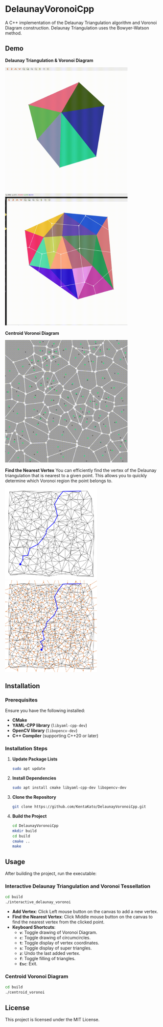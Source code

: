 # DelaunayVoronoiCpp

A C++ implementation of the Delaunay Triangulation algorithm and Voronoi Diagram construction. Delaunay Triangulation uses the Bowyer-Watson method.

## Demo

**Delaunay Triangulation & Voronoi Diagram**

<p float="left">
  <img src=".readme/delaunay.gif" width="400" alt="Delaunay Triangulation Demo"/>
  <img src=".readme/voronoi.gif" width="400" alt="Voronoi Diagram Demo"/>
</p>


**Centroid Voronoi Diagram**

<img src=".readme/centroid_voronoi.gif" width="400" alt="Centroid Voronoi Diagram Demo"/>

**Find the Nearest Vertex**
You can efficiently find the vertex of the Delaunay triangulation that is nearest to a given point. This allows you to quickly determine which Voronoi region the point belongs to.


<p float="left">
  <img src=".readme/find_the_nearest_vertex.png" width="300" alt="Find the Nearest Vertex Demo"/>
  <img src=".readme/find_the_nearest_vertex_voronoi.png" width="300" alt="Find the Nearest Vertex Demo with Voronoi Diagram"/>
</p>

## Installation

### Prerequisites

Ensure you have the following installed:

- **CMake**
- **YAML-CPP library** (`libyaml-cpp-dev`)
- **OpenCV library** (`libopencv-dev`)
- **C++ Compiler** (supporting C++20 or later)

### Installation Steps

1. **Update Package Lists**

   ```bash
   sudo apt update
   ```

2. **Install Dependencies**

   ```bash
   sudo apt install cmake libyaml-cpp-dev libopencv-dev
   ```

3. **Clone the Repository**

   ```bash
   git clone https://github.com/KentaKato/DelaunayVoronoiCpp.git
   ```

4. **Build the Project**

   ```bash
   cd DelaunayVoronoiCpp
   mkdir build
   cd build
   cmake ..
   make
   ```

## Usage

After building the project, run the executable:

### Interactive Delaunay Triangulation and Voronoi Tessellation

```bash
cd build
./interactive_delaunay_voronoi
```

- **Add Vertex**: Click Left mouse button on the canvas to add a new vertex.
- **Find the Nearest Vertex**: Click Middle mouse button on the canvas to find the nearest vertex from the clicked point.
- **Keyboard Shortcuts**:
  - **`v`**: Toggle drawing of Voronoi Diagram.
  - **`c`**: Toggle drawing of circumcircles.
  - **`t`**: Toggle display of vertex coordinates.
  - **`s`**: Toggle display of super triangles.
  - **`z`**: Undo the last added vertex.
  - **`f`**: Toggle filling of triangles.
  - **`Esc`**: Exit.

### Centroid Voronoi Diagram

```bash
cd build
./centroid_voronoi
```

## License

This project is licensed under the MIT License.
